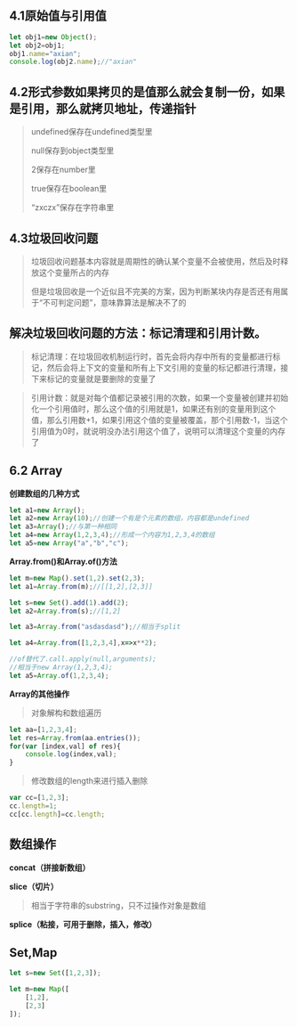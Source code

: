 ## 4.1原始值与引用值

```javascript
let obj1=new Object();
let obj2=obj1;
obj1.name="axian";
console.log(obj2.name);//"axian"
```

## 4.2形式参数如果拷贝的是值那么就会复制一份，如果是引用，那么就拷贝地址，传递指针

> undefined保存在undefined类型里
>
> null保存到object类型里
>
> 2保存在number里
>
> true保存在boolean里
>
> “zxczx”保存在字符串里

## 4.3垃圾回收问题

> 垃圾回收问题基本内容就是周期性的确认某个变量不会被使用，然后及时释放这个变量所占的内存
>
> 但是垃圾回收是一个近似且不完美的方案，因为判断某块内存是否还有用属于“不可判定问题”，意味靠算法是解决不了的

## 解决垃圾回收问题的方法：标记清理和引用计数。

> 标记清理：在垃圾回收机制运行时，首先会将内存中所有的变量都进行标记，然后会将上下文的变量和所有上下文引用的变量的标记都进行清理，接下来标记的变量就是要删除的变量了

> 引用计数：就是对每个值都记录被引用的次数，如果一个变量被创建并初始化一个引用值时，那么这个值的引用就是1，如果还有别的变量用到这个值，那么引用数+1，如果引用这个值的变量被覆盖，那个引用数-1，当这个引用值为0时，就说明没办法引用这个值了，说明可以清理这个变量的内存了

## 6.2 Array

**创建数组的几种方式**

```javascript
let a1=new Array();
let a2=new Array(10);//创建一个有是个元素的数组，内容都是undefined
let a3=Array();//与第一种相同
let a4=new Array(1,2,3,4);//形成一个内容为1,2,3,4的数组
let a5=new Array("a","b","c");
```

**Array.from()和Array.of()方法**

```javascript
let m=new Map().set(1,2).set(2,3);
let a1=Array.from(m);//[[1,2],[2,3]]

let s=new Set().add(1).add(2);
let a2=Array.from(s);//[1,2]

let a3=Array.from("asdasdasd");//相当于split

let a4=Array.from([1,2,3,4],x=>x**2);

//of替代了.call.apply(null,arguments);
//相当于new Array(1,2,3,4);
let a5=Array.of(1,2,3,4);
```

**Array的其他操作**

> 对象解构和数组遍历

```javascript
let aa=[1,2,3,4];
let res=Array.from(aa.entries());
for(var [index,val] of res){
    console.log(index,val);
}
```

> 修改数组的length来进行插入删除

```javascript
var cc=[1,2,3];
cc.length=1;
cc[cc.length]=cc.length;
```

## 数组操作

**concat（拼接新数组）**

**slice（切片）**

> 相当于字符串的substring，只不过操作对象是数组

**splice（粘接，可用于删除，插入，修改）**

## Set,Map

```javascript
let s=new Set([1,2,3]);

let m=new Map([
    [1,2],
    [2,3]
]);
```
